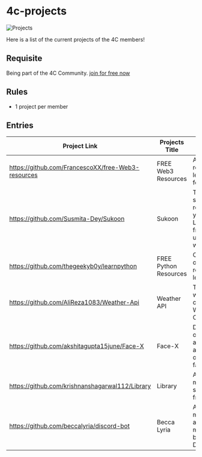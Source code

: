 # 4c-projects
![Projects](https://user-images.githubusercontent.com/18360871/194468653-0067e138-33d3-4ea7-a850-62df9591d1b4.png)

Here is a list of the current projects of the 4C members!

## Requisite

Being part of the 4C Community. [join for free now](https://discord.com/invite/ns5x8bTz25)

## Rules

- 1 project per member

## Entries

Project Link  | Projects Title | Description (optional) | Twitter handle |
| --- | --- | --- | --- |
| https://github.com/FrancescoXX/free-Web3-resources | FREE Web3 Resources | A list of resources to learn Web3 for FREE | [FrancescoCiull4](https://twitter.com/FrancescoCiull4) |
| https://github.com/Susmita-Dey/Sukoon | Sukoon | The one step solution to get relief from your stress. Live a stress-free life by using this website. | [Susmita Dey](https://twitter.com/its_SusmitaDey) |
| https://github.com/thegeekyb0y/learnpython | FREE Python Resources | Compiled list of Free resources to learn Python | [thegeekyb0y](https://twitter.com/thegeekyb0y) |
| https://github.com/AliReza1083/Weather-Api | Weather API | The place where you can check the Weather of a Country/City | [Ali Reza](https://twitter.com/Ali_Developer05) |
| https://github.com/akshitagupta15june/Face-X | Face-X | Demonstration of different algorithms and operations on faces. | [Akshita_archer](https://twitter.com/Akshita_archer) |
| https://github.com/krishnanshagarwal112/Library | Library | A basic library management system [only frontend] | [KrishnanshDev](https://twitter.com/krishnanshdev) |
| https://github.com/beccalyria/discord-bot | Becca Lyria | A community management and moderation bot for Discord. | [Becca Lyria](https://twitter.com/BeccaLyria) |